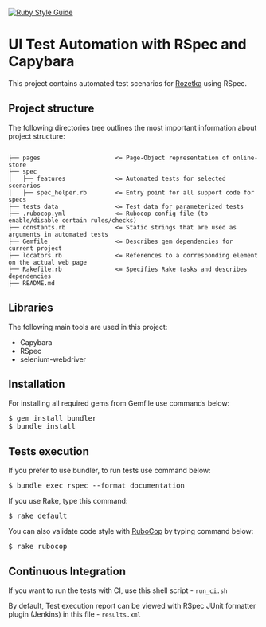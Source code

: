 <p><a href="https://github.com/rubocop-hq/rubocop"><img src="https://camo.githubusercontent.com/c4f1664aefb3b2227a3ba660fbd2ebeca5e23eb2/68747470733a2f2f696d672e736869656c64732e696f2f62616467652f636f64655f7374796c652d7275626f636f702d627269676874677265656e2e737667" alt="Ruby Style Guide" data-canonical-src="https://img.shields.io/badge/code_style-rubocop-brightgreen.svg" style="max-width:100%;"></a></p>

<h1>UI Test Automation with RSpec and Capybara</h1>

<p>This project contains automated test scenarios for
<a href="https://rozetka.com.ua/" rel="nofollow">Rozetka</a> using RSpec.</p>

<h2>Project structure</h2>
<p>The following directories tree outlines the most important information about project structure:</p>
<pre lang="text"><code>
├── pages                     &lt;= Page-Object representation of online-store
├── spec
│   ├── features              &lt;= Automated tests for selected scenarios
│   ├── spec_helper.rb        &lt;= Entry point for all support code for specs
├── tests_data                &lt;= Test data for parameterized tests
├── .rubocop.yml              &lt;= Rubocop config file (to enable/disable certain rules/checks)
├── constants.rb              &lt;= Static strings that are used as arguments in automated tests
├── Gemfile                   &lt;= Describes gem dependencies for current project
├── locators.rb               &lt;= References to a corresponding element on the actual web page
├── Rakefile.rb               &lt;= Specifies Rake tasks and describes dependencies
├── README.md
</code></pre>

<h2>Libraries</h2>
<p>The following main tools are used in this project:</p>
<ul>
<li>Capybara</li>
<li>RSpec</li>
<li>selenium-webdriver</li>
</ul>


<h2>Installation</h2>
<p>For installing all required gems from Gemfile use commands below:</p>
<div class="highlight highlight-source-shell"><pre>
$ gem install bundler
$ bundle install</pre></div>

<h2>Tests execution</h2>
<p>If you prefer to use bundler, to run tests use command below:</p>
<div class="highlight highlight-source-shell"><pre>
$ bundle exec rspec --format documentation
</pre></div>
<p>If you use Rake, type this command:</p>
<div class="highlight highlight-source-shell"><pre>
$ rake default
</pre></div>
<p>You can also validate code style with <a href="https://github.com/rubocop-hq/rubocop" rel="nofollow">RuboCop</a> by typing command below:</p>
<div class="highlight highlight-source-shell"><pre>
$ rake rubocop
</pre></div>

<h2>Continuous Integration</h2>
<p>If you want to run the tests with CI, use this shell script - <code>run_ci.sh</code></p>
<p>By default, Test execution report can be viewed with RSpec JUnit formatter plugin (Jenkins) in this file - <code>results.xml</code></p>